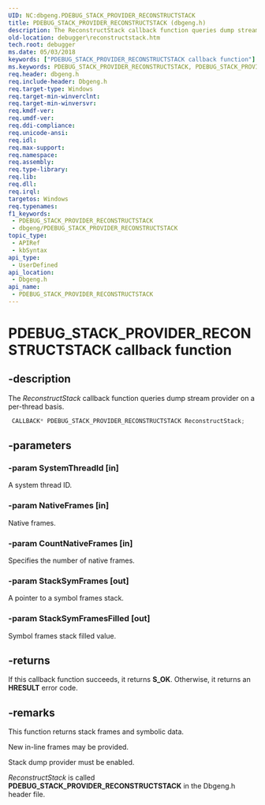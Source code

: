 ```yaml
---
UID: NC:dbgeng.PDEBUG_STACK_PROVIDER_RECONSTRUCTSTACK
title: PDEBUG_STACK_PROVIDER_RECONSTRUCTSTACK (dbgeng.h)
description: The ReconstructStack callback function queries dump stream provider on a per-thread basis.
old-location: debugger\reconstructstack.htm
tech.root: debugger
ms.date: 05/03/2018
keywords: ["PDEBUG_STACK_PROVIDER_RECONSTRUCTSTACK callback function"]
ms.keywords: PDEBUG_STACK_PROVIDER_RECONSTRUCTSTACK, PDEBUG_STACK_PROVIDER_RECONSTRUCTSTACK callback, ReconstructStack, ReconstructStack callback function [Windows Debugging], dbgeng/ReconstructStack, debugger.reconstructstack
req.header: dbgeng.h
req.include-header: Dbgeng.h
req.target-type: Windows
req.target-min-winverclnt: 
req.target-min-winversvr: 
req.kmdf-ver: 
req.umdf-ver: 
req.ddi-compliance: 
req.unicode-ansi: 
req.idl: 
req.max-support: 
req.namespace: 
req.assembly: 
req.type-library: 
req.lib: 
req.dll: 
req.irql: 
targetos: Windows
req.typenames: 
f1_keywords:
 - PDEBUG_STACK_PROVIDER_RECONSTRUCTSTACK
 - dbgeng/PDEBUG_STACK_PROVIDER_RECONSTRUCTSTACK
topic_type:
 - APIRef
 - kbSyntax
api_type:
 - UserDefined
api_location:
 - Dbgeng.h
api_name:
 - PDEBUG_STACK_PROVIDER_RECONSTRUCTSTACK
---
```


# PDEBUG_STACK_PROVIDER_RECONSTRUCTSTACK callback function


## -description

The <i>ReconstructStack</i> callback function queries dump stream provider on a per-thread basis.

```cpp
 CALLBACK* PDEBUG_STACK_PROVIDER_RECONSTRUCTSTACK ReconstructStack;
```

## -parameters

### -param SystemThreadId [in]


A system thread ID.

### -param NativeFrames [in]


Native frames.

### -param CountNativeFrames [in]


Specifies the number of native frames.

### -param StackSymFrames [out]


A pointer to a symbol frames stack.

### -param StackSymFramesFilled [out]


Symbol frames stack filled value.

## -returns

If this callback function succeeds, it returns **S_OK**. Otherwise, it returns an **HRESULT** error code.

## -remarks

This function returns stack frames and symbolic data.

New in-line frames may be provided.

Stack dump provider must be enabled.

<i>ReconstructStack</i> is called <b>PDEBUG_STACK_PROVIDER_RECONSTRUCTSTACK</b>  in the Dbgeng.h header file.

